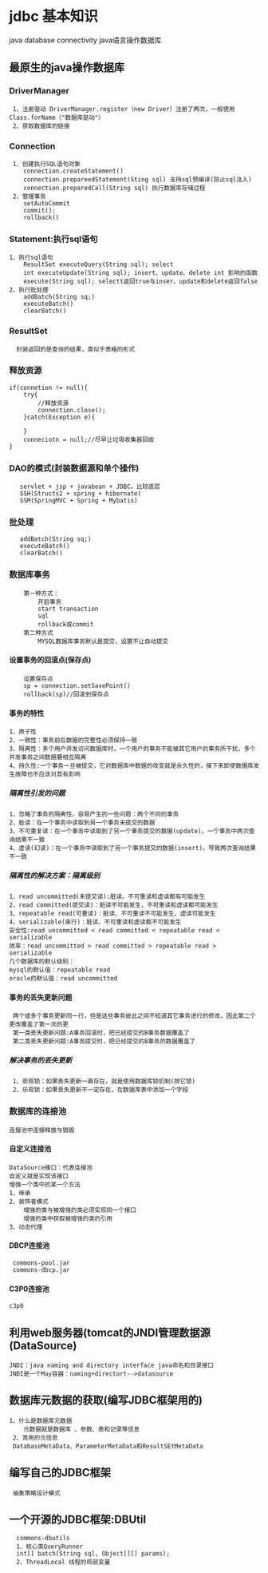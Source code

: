 # jdbc 基本知识
 java database connectivity java语言操作数据库
## 最原生的java操作数据库
### DriverManager
     1、注册驱动 DriverManager.register（new Driver）注册了两次，一般使用Class.forName（"数据库驱动"）
     2、获取数据库的链接
### Connection
     1、创建执行SQL语句对象
        connection.createStatement()
        connection.prepareedStatement(Sting sql) 支持sql预编译(防止sql注入)
        connection.preparedCall(String sql) 执行数据库存储过程
     2、管理事务
        setAutoCommit
        commit();
        rollback()
### Statement:执行sql语句
    1、执行sql语句
        ResultSet executeQuery(String sql); select
        int executeUpdate(String sql); insert、update、delete int 影响的函数
        execute(String sql); selectt返回true与inser、update和delete返回false
    2、执行批处理
        addBatch(String sq;)
        executeBatch()
        clearBatch()
    
### ResultSet
      封装返回的是查询的结果，类似于表格的形式
      
### 释放资源
    if(connetion != null){
        try{
            //释放资源
            connection.close();
        }catch(Exception e){
            
        }
        conneciotn = null;//尽早让垃圾收集器回收
    }

### DAO的模式(封装数据源和单个操作)
       servlet + jsp + javabean + JDBC。比较底层
       SSH(Structs2 + spring + hibernate)
       SSM(SpringMVC + Spring + Mybatis)
       
### 批处理
       addBatch(String sq;)
       executeBatch()
       clearBatch()
### 数据库事务
        第一种方式：
            开启事务
            start transaction
            sql
            rollback或commit
        第二种方式
            MYSQL数据库事务默认是提交，设置不让自动提交
#### 设置事务的回滚点(保存点)  
        设置保存点
        sp = connection.setSavePoint()
        rollback(sp)//回滚到保存点
#### 事务的特性
    1、原子性
    2、一致性：事务前后数据的完整性必须保持一致
    3、隔离性：多个用户并发访问数据库时，一个用户的事务不能被其它用户的事务所干扰，多个并发事务之间数据要相互隔离
    4、持久性:一个事务一旦被提交，它对数据库中数据的改变就是永久性的，接下来即使数据库发生故障也不应该对其有影响
##### 隔离性引发的问题
    1、忽略了事务的隔离性，容易产生的一些问题：两个不同的事务
    2、脏读：在一个事务中读取到另一个事务未提交的数据
    3、不可重复读：在一个事务中读取到了另一个事务提交的数据(update)。一个事务中两次查询结果不一致
    4、虚读(幻读)：在一个事务中读取到了另一个事务提交的数据(insert)。导致两次查询结果不一致
  
##### 隔离性的解决方案：隔离级别
    1、read uncommitted(未提交读):脏读、不可重读和虚读都有可能发生
    2、read committed(提交读)：脏读不可能发生，不可重读和虚读都可能发生
    3、repeatable read(可重读)：脏读、不可重读不可能发生，虚读可能发生
    4、serializable(串行)：脏读、不可重读和虚读都不可能发生
    安全性:read uncommitted < read committed < repeatable read < serializable
    效率：read uncommitted > read committed > repeatable read > serializable
    几个数据库的默认级别：
    mysql的默认值：repeatable read
    oracle的默认值：read uncommitted
#### 事务的丢失更新问题
     两个或多个事务更新同一行，但是这些事务彼此之间不知道其它事务进行的修改，因此第二个更改覆盖了第一次的更
     第一类丢失更新问题:A事务回滚时，把已经提交的B事务数据覆盖了
     第二类丢失更新问题:A事务提交时，把已经提交的B事务的数据覆盖了
##### 解决事务的丢失更新
     1、悲观锁：如果丢失更新一直存在，就是使用数据库锁机制(排它锁)
     2、乐观锁：如果丢失更新不一定存在，在数据库表中添加一个字段
### 数据库的连接池
    连接池中连接释放与销毁
#### 自定义连接池
    DataSource接口：代表连接池
    自定义就是实现该接口
    增强一个类中的某一个方法
    1、继承
    2、装饰者模式
        增强的类与被增强的类必须实现同一个接口
        增强的类中获取被增强的类的引用
    3、动态代理
#### DBCP连接池
     commons-pool.jar
     commons-dbcp.jar
#### C3P0连接池
    c3p0

## 利用web服务器(tomcat的JNDI管理数据源(DataSource)
    JNDI：java naming and directory interface java命名和目录接口
    JNDI是一个May容器：naming+directort-->datasource
## 数据库元数据的获取(编写JDBC框架用的)
    1、什么是数据库元数据
        元数据就是数据库 、参数、表和记录等信息
     2、常用的元信息
     DatabaseMetaData、ParameterMetaData和ResultSEtMetaData
## 编写自己的JDBC框架
     抽象策略设计模式
## 一个开源的JDBC框架:DBUtil
      commons-dbutils
      1、核心类QueryRunner
      int[] batch(String sql, Object[][] params);
      2、ThreadLocal 线程的局部变量